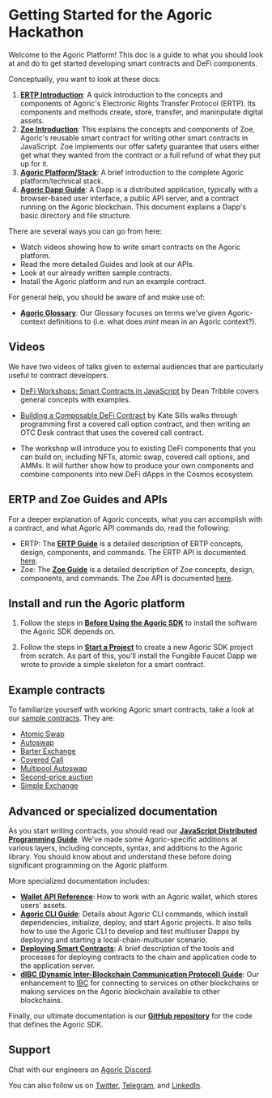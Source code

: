 # Getting Started for the Agoric Hackathon

Welcome to the Agoric Platform! This doc is a guide to what you should
look at and do to get started developing smart contracts and DeFi components.

Conceptually, you want to look at these docs:

1. **[ERTP Introduction](./ertp-introduction.md)**:
  A quick introduction to the concepts and components of Agoric's Electronic
  Rights Transfer Protocol (ERTP). Its components and methods create, store,
  transfer, and maninpulate digital assets. 
2. **[Zoe Introduction](./intro-zoe.md)**: 
  This explains the concepts and components of Zoe, Agoric's reusable smart contract 
  for writing other smart contracts in JavaScript. Zoe implements our offer safety 
  guarantee that users either get what they wanted from the contract or a full refund
  of what they put up for it. 
3. **[Agoric Platform/Stack](/platform/README.md)**: A brief introduction to the complete Agoric platform/technical stack.
4. **[Agoric Dapp Guide](/dapps/README.md)**: 
   A Dapp is a distributed application, typically with a browser-based user interface, a public
   API server, and a contract running on the Agoric blockchain. This document explains a Dapp's
   basic directory and file structure.

There are several ways you can go from here:
- Watch videos showing how to write smart contracts on the Agoric platform.
- Read the more detailed Guides and look at our APIs.
- Look at our already written sample contracts. 
- Install the Agoric platform and run an example contract.

For general help, you should be aware of and make use of:
- **[Agoric Glossary](/glossary/)**: Our Glossary focuses on terms we've given Agoric-context
  definitions to (i.e. what does *mint* mean in an Agoric context?).

## Videos

We have two videos of talks given to external audiences that are particularly useful to contract developers.

- [DeFi Workshops: Smart Contracts in JavaScript](https://www.youtube.com/watch?v=qudVWjSqDJU)
  by Dean Tribble covers general concepts with examples.
  
- [Building a Composable DeFi Contract](https://www.youtube.com/watch?v=faxrecQgEio) by Kate Sills walks through programming first a covered call option contract,
and then writing an OTC Desk contract that uses the covered call contract.

- [](https://www.youtube.com/watch?v=yeXliRBTsRk)
The workshop will introduce you to existing DeFi components that you can build on, including NFTs, atomic swap, 
covered call options, and AMMs. It will further show how to produce your own components and combine components
into new DeFi dApps in the Cosmos ecosystem.

## ERTP and Zoe Guides and APIs

For a deeper explanation of Agoric concepts, what you can accomplish with a contract,
and what Agoric API commands do, read the following:

- ERTP: The **[ERTP Guide](/ertp/guide/README.md)** is a detailed description of 
  ERTP concepts, design, components, and commands. The ERTP API is documented
  [here](/ertp/api/#ertp-api). 
- Zoe: The **[Zoe Guide](/zoe/guide/README.md)** is a detailed description of 
  Zoe concepts, design, components, and commands. The Zoe API is documented
  [here](/zoe/api/#zoe-api).
  
## Install and run the Agoric platform

1. Follow the steps in **[Before Using the Agoric SDK](./before-using-agoric.md)** 
to install the software the Agoric SDK depends on.

2. Follow the steps in **[Start a Project](./start-a-project.md)** to
create a new Agoric SDK project from scratch. As part of this, you'll install
the Fungible Faucet Dapp we wrote to provide a simple skeleton for a smart contract.

## Example contracts

To familiarize yourself with working Agoric smart contracts, take a look at our 
[sample contracts](/zoe/guide/contracts/README.md). They are:
- [Atomic Swap](/zoe/guide/contracts/atomic-swap.md)
- [Autoswap](/zoe/guide/contracts/autoswap.md)
- [Barter Exchange](/zoe/guide/contracts/barter-exchange.md)
- [Covered Call](/zoe/guide/contracts/covered-call.md)
- [Multipool Autoswap](/zoe/guide/contracts/multipoolAutoswap.md)
- [Second-price auction](/zoe/guide/contracts/second-price-auction.md)
- [Simple Exchange](/zoe/guide/contracts/simple-exchange.md)

## Advanced or specialized documentation

As you start writing contracts, you should read our
**[JavaScript Distributed Programming Guide](/distributed-programming.md)**. 
We've made some Agoric-specific additions at various layers, including concepts, syntax, 
and additions to the Agoric library. You should know about and understand these before 
doing significant programming on the Agoric platform.

More specialized documentation includes:
- **[Wallet API Reference](/wallet-api.md)**: How to work with an Agoric wallet, which stores users' assets.
- **[Agoric CLI Guide](/getting-started/agoric-cli-guide.md)**: Details about Agoric CLI commands, which
  install dependencies, initialize, deploy, and start Agoric projects. It also tells how to use 
  the Agoric CLI to develop and test multiuser Dapps by deploying and starting a local-chain-multiuser scenario.
- **[Deploying Smart Contracts](./deploying.md)**: A brief description of the tools and processes 
  for deploying contracts to the chain and application code to the application server.
- **[dIBC (Dynamic Inter-Blockchain Communication Protocol) Guide](https://github.com/Agoric/agoric-sdk/blob/master/packages/SwingSet/docs/networking.md)**:
  Our enhancement to [IBC](https://cosmos.network/ibc) for connecting to services on other blockchains or making
  services on the Agoric blockchain available to other blockchains. 

Finally, our ultimate documentation is our **[GitHub
repository](https://github.com/Agoric/)** for the code that defines the Agoric SDK.

## Support

Chat with our engineers on [Agoric Discord](https://discord.gg/gC9z6US).

You can also follow us on [Twitter](https://twitter.com/agoric), [Telegram](https://t.me/agoricsystems), and [LinkedIn](https://www.linkedin.com/company/agoric/).
